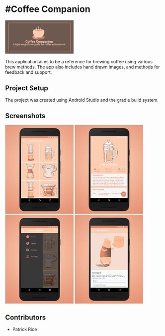 #Coffee Companion
=======================
<img id="screen-5" src="Design/screenshots/banner.png" width="220" />

This application aims to be a reference for brewing coffee using various brew methods. 
The app also includes hand drawn images, and methods for feedback and support.



## Project Setup
The project was created using Android Studio and the gradle build system.

## Screenshots
<img id="screen-1" src="Design/screenshots/main.jpg" width="220"/>
<img id="screen-2" src="Design/screenshots/method.jpg" width="220"  />
<img id="screen-3" src="Design/screenshots/settings.jpg" width="220" />
<img id="screen-4" src="Design/screenshots/feedback.jpg" width="220"/>

## Contributors
* Patrick Rice